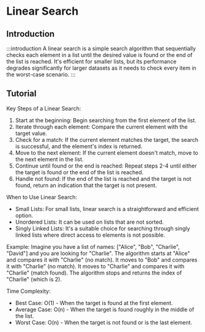 # Linear Search

## Introduction

:::introduction
A linear search is a simple search algorithm that sequentially checks each element in a list until the desired value is found or the end of the list is reached. It's efficient for smaller lists, 
but its performance degrades significantly for larger datasets as it needs to check every item in the worst-case scenario. 
:::

## Tutorial

Key Steps of a Linear Search:
1. Start at the beginning: Begin searching from the first element of the list.
2. Iterate through each element: Compare the current element with the target value.
3. Check for a match: If the current element matches the target, the search is successful, and the element's index is returned.
4. Move to the next element: If the current element doesn't match, move to the next element in the list.
5. Continue until found or the end is reached: Repeat steps 2-4 until either the target is found or the end of the list is reached.
6. Handle not found: If the end of the list is reached and the target is not found, return an indication that the target is not present. 

When to Use Linear Search:
- Small Lists: For small lists, linear search is a straightforward and efficient option.
- Unordered Lists: It can be used on lists that are not sorted.
- Singly Linked Lists: It's a suitable choice for searching through singly linked lists where direct access to elements is not possible. 

Example:
Imagine you have a list of names: ["Alice", "Bob", "Charlie", "David"] and you are looking for "Charlie". 
The algorithm starts at "Alice" and compares it with "Charlie" (no match).
It moves to "Bob" and compares it with "Charlie" (no match).
It moves to "Charlie" and compares it with "Charlie" (match found).
The algorithm stops and returns the index of "Charlie" (which is 2).

Time Complexity:
- Best Case: O(1) - When the target is found at the first element. 
- Average Case: O(n) - When the target is found roughly in the middle of the list. 
- Worst Case: O(n) - When the target is not found or is the last element. 
